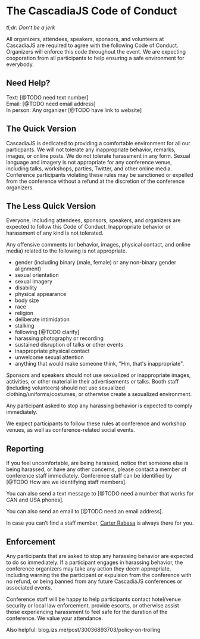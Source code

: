 # The CascadiaJS Code of Conduct

*tl;dr: Don’t be a jerk*

All organizers, attendees, speakers, sponsors, and volunteers at CascadiaJS are required to agree with the following Code of Conduct. Organizers will enforce this code throughout the event. We are expecting cooporation from all participants to help ensuring a safe environment for everybody.

## Need Help?

Text: [@TODO need text number]  
Email: [@TODO need email address]  
In person: Any organizer [@TODO have link to website]

## The Quick Version

CascadiaJS is dedicated to providing a comfortable environment for all our particpants. We will not tolerate any inappropriate behavior, remarks, images, or online posts. We do not tolerate harassment in any form. Sexual language and imagery is not appropriate for any conference venue, including talks, workshops, parties, Twitter, and other online media. Conference participants violating these rules may be sanctioned or expelled from the conference without a refund at the discretion of the conference organizers.

## The Less Quick Version

Everyone, including attendees, sponsors, speakers, and organizers are expected to follow this Code of Conduct. Inappropriate behavior or harassment of any kind is not tolerated. 

Any offensive comments (or behavior, images, physical contact, and online media) related to the following is not appropriate.

* gender (including binary (male, female) or any non-binary gender alignment)
* sexual orientation
* sexual imagery
* disability
* physical appearance
* body size
* race
* religion
* deliberate intimidation
* stalking
* following [@TODO clarify]
* harassing photography or recording
* sustained disruption of talks or other events
* inappropriate physical contact
* unwelcome sexual attention
* anything that would make someone think, "Hm, that's inappropriate".

Sponsors and speakers should not use sexualized or inappropriate images, activities, or other material in their advertisements or talks. Booth staff (including volunteers) should not use sexualized clothing/uniforms/costumes, or otherwise create a sexualized environment.

Any participant asked to stop any harassing behavior is expected to comply immediately.

We expect participants to follow these rules at conference and workshop venues, as well as conference-related social events.

## Reporting

If you feel uncomfortable, are being harassed, notice that someone else is being harassed, or have any other concerns, please contact a member of conference staff immediately. Conference staff can be identified by [@TODO How are we identifying staff members].

You can also send a text message to [@TODO need a number that works for CAN and USA phones].

You can also send an email to [@TODO need an email address].

In case you can’t find a staff member, [Carter Rabasa](http://twitter.com/crtr0) is always there for you.

## Enforcement

Any participants that are asked to stop any harassing behavior are expected to do so immediately. If a participant engages in harassing behavior, the conference organizers may take any action they deem appropriate, including warning the the participant or expulsion from the conference with no refund, or being banned from any future CascadiaJS conferences or associated events.

Conference staff will be happy to help participants contact hotel/venue security or local law enforcement, provide escorts, or otherwise assist those experiencing harassment to feel safe for the duration of the conference. We value your attendance.

Also helpful: blog.izs.me/post/30036893703/policy-on-trolling
